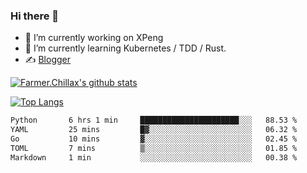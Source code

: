 ### Hi there 👋

- 🔭 I’m currently working on XPeng
- 🌱 I’m currently learning Kubernetes / TDD / Rust.
- ✍️ [Blogger](https://blog.farmer233.top)
<!-- - 🤔 [My Gitee](https://gitee.com/Farmer-chong) -->


[![Farmer.Chillax's github stats](https://github-readme-stats.vercel.app/api?username=FarmerChillax)](https://github.com/anuraghazra/github-readme-stats)

[![Top Langs](https://github-readme-stats.vercel.app/api/top-langs/?username=FarmerChillax&layout=compact&hide=html,css,javascript)](https://github.com/anuraghazra/github-readme-stats)


<a href="https://wakatime.com/@Farmer"> </a>
          <!--START_SECTION:waka-->

```txt
Python       6 hrs 1 min     ██████████████████████░░░   88.53 %
YAML         25 mins         █▓░░░░░░░░░░░░░░░░░░░░░░░   06.32 %
Go           10 mins         ▓░░░░░░░░░░░░░░░░░░░░░░░░   02.45 %
TOML         7 mins          ▒░░░░░░░░░░░░░░░░░░░░░░░░   01.85 %
Markdown     1 min           ░░░░░░░░░░░░░░░░░░░░░░░░░   00.38 %
```

<!--END_SECTION:waka-->



<!--
**Farmer-chong/Farmer-chong** is a ✨ _special_ ✨ repository because its `README.md` (this file) appears on your GitHub profile.

Here are some ideas to get you started:

- 🔭 I’m currently working on ...
- 🌱 I’m currently learning ...
- 👯 I’m looking to collaborate on ...
- 🤔 I’m looking for help with ...
- 💬 Ask me about ...
- 📫 How to reach me: ...
- 😄 Pronouns: ...
- ⚡ Fun fact: ...
-->

<!--
旅游打卡 commit
- 📌 老君山
-->


